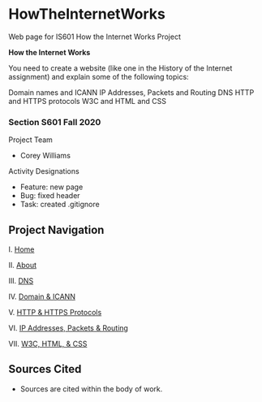 # HowTheInternetWorks
Web page for IS601 How the Internet Works Project

**How the Internet Works**

You need to create a website (like one in the History of the Internet assignment) and explain some of the following topics:

 

Domain names and ICANN
IP Addresses, Packets and Routing
DNS
HTTP and HTTPS protocols
W3C and HTML and CSS


### Section S601 Fall 2020
Project Team
- Corey Williams

Activity Designations
- Feature: new page
- Bug: fixed header
- Task: created .gitignore 


## Project Navigation
I. [Home](https://github.com/coreyow/HowTheInternetWorks/blob/master/Index.html) 

II. [About](https://github.com/coreyow/HowTheInternetWorks/blob/master/About.html)

III. [DNS](https://github.com/coreyow/HowTheInternetWorks/blob/master/DNS.html)

IV. [Domain & ICANN](https://github.com/coreyow/HowTheInternetWorks/blob/master/DomainandICANN.html)

V. [HTTP & HTTPS Protocols](https://github.com/coreyow/HowTheInternetWorks/blob/master/HTTP.html)

VI. [IP Addresses, Packets & Routing](https://github.com/coreyow/HowTheInternetWorks/blob/master/IPAddresses.html)

VII. [W3C, HTML, & CSS](https://github.com/coreyow/HowTheInternetWorks/blob/master/W3C.html)


## Sources Cited
- Sources are cited within the body of work. 
